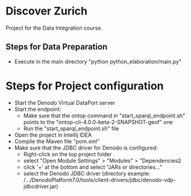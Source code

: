 # Discover Zurich
Project for the Data Integration course.

## Steps for Data Preparation
- Execute in the main directory "python python_elaboration/main.py"

# Steps for Project configuration
- Start the Denodo Virtual DataPort server
- Start the endpoint:
    - Make sure that the ontop command in "start_sparql_endpoint.sh" points to the "ontop-cli-4.0.0-beta-2-SNAPSHOT-geof" one
    - Run the "start_sparql_endpoint.sh" file
- Open the project in Intellij IDEA
- Compile the Maven file "pom.xml"
- Make sure that the JDBC driver for Denodo is configured:
    - Right-click on the top project folder
    - select "Open Module Settings" > "Modules" > "Dependencies2
    - click '+' at the bottom and select "JARs or directories..."
    - select the Denodo JDBC driver (directory example: /.../DenodoPlatform7.0/tools/client-drivers/jdbc/denodo-vdp-jdbcdriver.jar)
